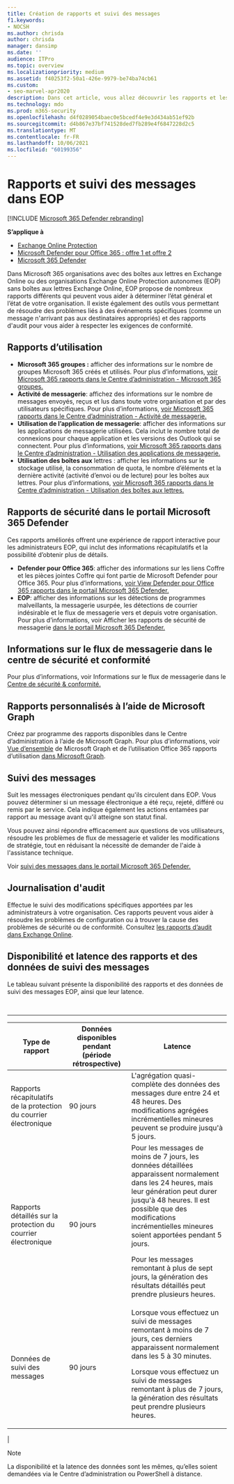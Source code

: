 ```yaml
---
title: Création de rapports et suivi des messages
f1.keywords:
- NOCSH
ms.author: chrisda
author: chrisda
manager: dansimp
ms.date: ''
audience: ITPro
ms.topic: overview
ms.localizationpriority: medium
ms.assetid: f40253f2-50a1-426e-9979-be74ba74cb61
ms.custom:
- seo-marvel-apr2020
description: Dans cet article, vous allez découvrir les rapports et les outils de dépannage disponibles pour les administrateurs Microsoft Exchange Online Protection des données (EOP).
ms.technology: mdo
ms.prod: m365-security
ms.openlocfilehash: d4f0289054baec0e5bcedf4e9e3d434ab51ef92b
ms.sourcegitcommit: d4b867e37bf741528ded7fb289e4f6847228d2c5
ms.translationtype: MT
ms.contentlocale: fr-FR
ms.lasthandoff: 10/06/2021
ms.locfileid: "60199356"
---
```

# <a name="reporting-and-message-trace-in-eop"></a>Rapports et suivi des messages dans EOP

[!INCLUDE [Microsoft 365 Defender rebranding](../includes/microsoft-defender-for-office.md)]

**S’applique à**
- [Exchange Online Protection](exchange-online-protection-overview.md)
- [Microsoft Defender pour Office 365 : offre 1 et offre 2](defender-for-office-365.md)
- [Microsoft 365 Defender](../defender/microsoft-365-defender.md)

Dans Microsoft 365 organisations avec des boîtes aux lettres en Exchange Online ou des organisations Exchange Online Protection autonomes (EOP) sans boîtes aux lettres Exchange Online, EOP propose de nombreux rapports différents qui peuvent vous aider à déterminer l’état général et l’état de votre organisation. Il existe également des outils vous permettant de résoudre des problèmes liés à des événements spécifiques (comme un message n'arrivant pas aux destinataires appropriés) et des rapports d'audit pour vous aider à respecter les exigences de conformité.

## <a name="usage-reports"></a>Rapports d’utilisation

- **Microsoft 365 groupes :** afficher des informations sur le nombre de groupes Microsoft 365 créés et utilisés. Pour plus d’informations, [voir Microsoft 365 rapports dans le Centre d’administration - Microsoft 365 groupes.](../../admin/activity-reports/office-365-groups.md)
- **Activité de messagerie**: affichez des informations sur le nombre de messages envoyés, reçus et lus dans toute votre organisation et par des utilisateurs spécifiques. Pour plus d’informations, [voir Microsoft 365 rapports dans le Centre d’administration - Activité de messagerie.](../../admin/activity-reports/email-activity.md)
- **Utilisation de l’application de messagerie**: afficher des informations sur les applications de messagerie utilisées. Cela inclut le nombre total de connexions pour chaque application et les versions des Outlook qui se connectent. Pour plus d’informations, [voir Microsoft 365 rapports dans le Centre d’administration - Utilisation des applications de messagerie.](../../admin/activity-reports/email-apps-usage.md)
- **Utilisation des boîtes aux** lettres : afficher les informations sur le stockage utilisé, la consommation de quota, le nombre d’éléments et la dernière activité (activité d’envoi ou de lecture) pour les boîtes aux lettres. Pour plus d’informations, [voir Microsoft 365 rapports dans le Centre d’administration - Utilisation des boîtes aux lettres.](../../admin/activity-reports/mailbox-usage.md)

## <a name="security-reports-in-the-microsoft-365-defender-portal"></a>Rapports de sécurité dans le portail Microsoft 365 Defender

Ces rapports améliorés offrent une expérience de rapport interactive pour les administrateurs EOP, qui inclut des informations récapitulatifs et la possibilité d’obtenir plus de détails.

- **Defender pour Office 365**: afficher des informations sur les liens Coffre et les pièces jointes Coffre qui font partie de Microsoft Defender pour Office 365. Pour plus d’informations, [voir View Defender pour Office 365 rapports dans le portail Microsoft 365 Defender.](view-reports-for-mdo.md)
- **EOP**: afficher des informations sur les détections de programmes malveillants, la messagerie usurpée, les détections de courrier indésirable et le flux de messagerie vers et depuis votre organisation. Pour plus d’informations, voir Afficher les rapports de sécurité de messagerie [dans le portail Microsoft 365 Defender.](view-email-security-reports.md)

## <a name="mail-flow-insights-in-the-security--compliance-center"></a>Informations sur le flux de messagerie dans le centre de sécurité et conformité

Pour plus d’informations, voir Informations sur le flux de messagerie dans le [Centre de sécurité & conformité.](mail-flow-insights-v2.md)

## <a name="custom-reports-using-microsoft-graph"></a>Rapports personnalisés à l’aide de Microsoft Graph

Créez par programme des rapports disponibles dans le Centre d’administration à l’aide de Microsoft Graph. Pour plus d’informations, voir [Vue d’ensemble](/graph/overview) de Microsoft Graph et de l’utilisation Office 365 rapports d’utilisation [dans Microsoft Graph](/graph/api/resources/report).

## <a name="message-trace"></a>Suivi des messages

Suit les messages électroniques pendant qu'ils circulent dans EOP. Vous pouvez déterminer si un message électronique a été reçu, rejeté, différé ou remis par le service. Cela indique également les actions entamées par rapport au message avant qu'il atteigne son statut final.

Vous pouvez ainsi répondre efficacement aux questions de vos utilisateurs, résoudre les problèmes de flux de messagerie et valider les modifications de stratégie, tout en réduisant la nécessité de demander de l'aide à l'assistance technique.

Voir [suivi des messages dans le portail Microsoft 365 Defender.](message-trace-scc.md)

## <a name="audit-logging"></a>Journalisation d'audit

Effectue le suivi des modifications spécifiques apportées par les administrateurs à votre organisation. Ces rapports peuvent vous aider à résoudre les problèmes de configuration ou à trouver la cause des problèmes de sécurité ou de conformité. Consultez [les rapports d’audit dans Exchange Online](/exchange/security-and-compliance/exchange-auditing-reports/exchange-auditing-reports).

## <a name="reporting-and-message-trace-data-availability-and-latency"></a>Disponibilité et latence des rapports et des données de suivi des messages

Le tableau suivant présente la disponibilité des rapports et des données de suivi des messages EOP, ainsi que leur latence.

<br>

****

|Type de rapport|Données disponibles pendant (période rétrospective)|Latence|
|---|---|---|
|Rapports récapitulatifs de la protection du courrier électronique|90 jours|L'agrégation quasi-complète des données des messages dure entre 24 et 48 heures. Des modifications agrégées incrémentielles mineures peuvent se produire jusqu'à 5 jours.|
|Rapports détaillés sur la protection du courrier électronique|90 jours|Pour les messages de moins de 7 jours, les données détaillées apparaissent normalement dans les 24 heures, mais leur génération peut durer jusqu'à 48 heures. Il est possible que des modifications incrémentielles mineures soient apportées pendant 5 jours. <p> Pour les messages remontant à plus de sept jours, la génération des résultats détaillés peut prendre plusieurs heures.|
|Données de suivi des messages|90 jours|Lorsque vous effectuez un suivi de messages remontant à moins de 7 jours, ces derniers apparaissent normalement dans les 5 à 30 minutes.<p> Lorsque vous effectuez un suivi de messages remontant à plus de 7 jours, la génération des résultats peut prendre plusieurs heures.|
|

> [!NOTE]
> La disponibilité et la latence des données sont les mêmes, qu’elles soient demandées via le Centre d’administration ou PowerShell à distance.
